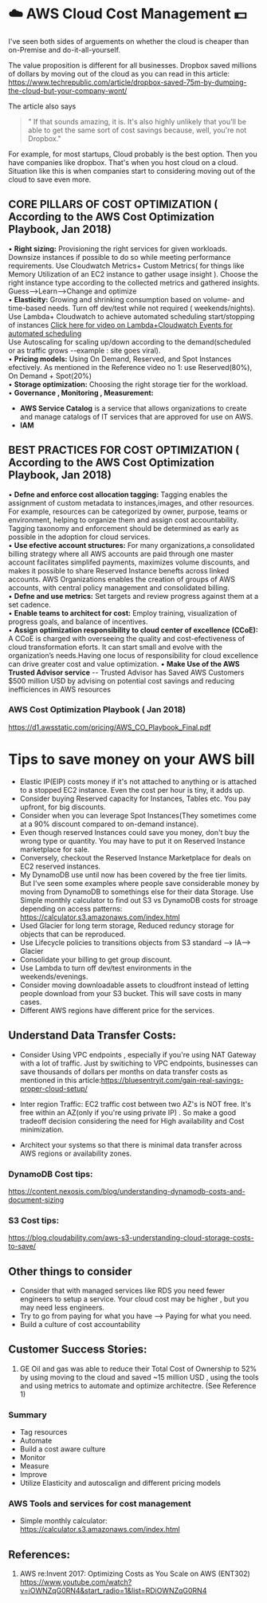 # :cloud: AWS Cloud Cost Management :dollar:

I've seen both sides of arguements on whether the cloud is cheaper than on-Premise and do-it-all-yourself. 

The value proposition is different for all businesses. Dropbox saved millions of dollars by moving out of the cloud as you can read in this article:\
https://www.techrepublic.com/article/dropbox-saved-75m-by-dumping-the-cloud-but-your-company-wont/

The article also says 
> " If that sounds amazing, it is. It's also highly unlikely that you'll be able to get the same sort of cost savings because, well, you're not Dropbox." 

For example, for most startups, Cloud probably is the best option. Then you have companies like dropbox. That's when you host cloud on a cloud. Situation like this is when companies start to considering moving out of the cloud to save even more.

##  CORE PILLARS OF COST OPTIMIZATION ( According to the AWS Cost Optimization Playbook, Jan 2018)
• **Right sizing:** Provisioning the right services for
given workloads. Downsize instances if possible to do so while meeting performance requirements. Use Cloudwatch Metrics+ Custom Metrics( for things like Memory Utilization of an EC2 instance to gather usage insight ). Choose the right instance type according to the collected metrics and gathered insights.  Guess-->Learn-->Change and optimize\
• **Elasticity:** Growing and shrinking consumption based
on volume- and time-based needs. Turn off dev/test while not required ( weekends/nights). Use Lambda+ Cloudwatch to achieve automated scheduling start/stopping of instances [Click here for video on Lambda+Cloudwatch Events for automated scheduling](https://www.youtube.com/edit?o=U&video_id=EnClBnFARSk) \
Use Autoscaling for scaling up/down according to the demand(scheduled or as traffic grows --example : site goes viral).\
• **Pricing models:** Using On Demand, Reserved, and
Spot Instances efectively. As mentioned in the Reference video no 1: use Reserved(80%), On Demand + Spot(20%)\
• **Storage optimization:** Choosing the right storage tier
for the workload.\
• **Governance , Monitoring , Measurement:**

- **AWS Service Catalog** is a service that allows organizations to create and manage catalogs of IT services that are approved for use on AWS.
- **IAM**



## BEST PRACTICES FOR COST OPTIMIZATION ( According to the AWS Cost Optimization Playbook, Jan 2018)
• __Defne and enforce cost allocation tagging:__ Tagging enables the assignment of custom metadata to instances,images, and other resources. For example, resources can be categorized by owner, purpose, teams or environment, helping to organize them and assign cost accountability. Tagging taxonomy and enforcement should be determined as early as possible in the adoption for cloud services.\
• __Use efective account structures:__ For many organizations,a consolidated billing strategy where all AWS accounts are paid through one master account facilitates simplifed payments, maximizes volume discounts, and makes it possible to share Reserved Instance benefts across linked accounts. AWS Organizations enables the creation of groups of AWS accounts, with central policy management and consolidated billing.\
• __Defne and use metrics:__ Set targets and review progress against them at a set cadence.\
• __Enable teams to architect for cost:__ Employ training, visualization of progress goals, and balance of incentives.\
• __Assign optimization responsibility to cloud center of excellence (CCoE):__ A CCoE is charged with overseeing the quality and cost-efectiveness of cloud transformation eforts. It can start small and evolve with the organization’s needs.Having one locus of responsibility for cloud excellence can drive greater cost and value optimization.
• **Make Use of the AWS Trusted Advisor service** -- Trusted Advisor has Saved AWS Customers $500 million USD by advising on potential cost savings and reducing inefficiences in AWS resources

### AWS Cost Optimization Playbook ( Jan 2018)
https://d1.awsstatic.com/pricing/AWS_CO_Playbook_Final.pdf

# Tips to save money on your AWS bill

- Elastic IP(EIP) costs money if it's not attached to anything or is attached to a stopped EC2 instance. Even the cost per hour is tiny, it adds up. 
- Consider buying Reserved capacity for Instances, Tables etc. You pay upfront, for big discounts. 
- Consider when you can leverage Spot Instances(They sometimes come at a 90% discount compared to on-demand instance).
- Even though reserved Instances could save you money, don't buy the wrong type or quantity. You may have to put it on Reserved Instance marketplace for sale.
- Conversely, checkout the Reserved Instance Marketplace for deals on EC2 reserved instances.
- My DynamoDB use until now has been covered by the free tier limits. But I've seen some examples where people save considerable money by moving from DynamoDB to somethings else for their data Storage. Use Simple monthly calculator to find out S3 vs DynamoDB costs for stroage depending on access patterns: https://calculator.s3.amazonaws.com/index.html
- Used Glacier for long term storage, Reduced reduncy storage for objects that can be reproduced.
- Use Lifecycle policies to transitions objects from S3 standard --> IA--> Glacier
- Consolidate your billing to get group discount.
-  Use Lambda to turn off dev/test environments in the weekends/evenings. 
- Consider moving downloadable assets to cloudfront instead of letting people download from your S3 bucket. This will save costs in many cases.
- Different AWS regions have different price for the services. 

## Understand Data Transfer Costs:
- Consider Using VPC endpoints , especially if you're using NAT Gateway with a lot of traffic. Just by switiching to VPC endpoints, businesses can save thousands of dollars per months on data transfer costs as mentioned in this article:https://bluesentryit.com/gain-real-savings-proper-cloud-setup/

- Inter region Traffic: EC2 traffic cost between two AZ's is NOT free. It's free within an AZ(only if you're using private IP) . So make a good tradeoff decision considering the need for High availability and Cost minimization.

- Architect your systems so that there is minimal data transfer across AWS regions or availability zones.








### DynamoDB Cost tips:
https://content.nexosis.com/blog/understanding-dynamodb-costs-and-document-sizing

### S3 Cost tips:
https://blog.cloudability.com/aws-s3-understanding-cloud-storage-costs-to-save/






## Other things to consider

- Consider that with managed services like RDS  you need fewer engineers to setup a service. Your cloud cost may be higher , but you may need less engineers. 
- Try to go from paying for what you have --> Paying for what you need.  
- Build a culture of cost accountability



## Customer Success Stories:
1) GE Oil and gas was able to reduce their Total Cost of Ownership to 52% by using moving to the cloud and saved ~15 million USD , using the tools and using metrics to automate and optimize architectre. (See Reference 1)

### Summary
- Tag resources
- Automate
- Build a cost aware culture
- Monitor
- Measure
- Improve
- Utilize Elasticity and autoscalign and different pricing models 


### AWS Tools and services for cost management
- Simple monthly calculator: https://calculator.s3.amazonaws.com/index.html
## References:
1) AWS re:Invent 2017: Optimizing Costs as You Scale on AWS (ENT302)
https://www.youtube.com/watch?v=iOWNZqG0RN4&start_radio=1&list=RDiOWNZqG0RN4


